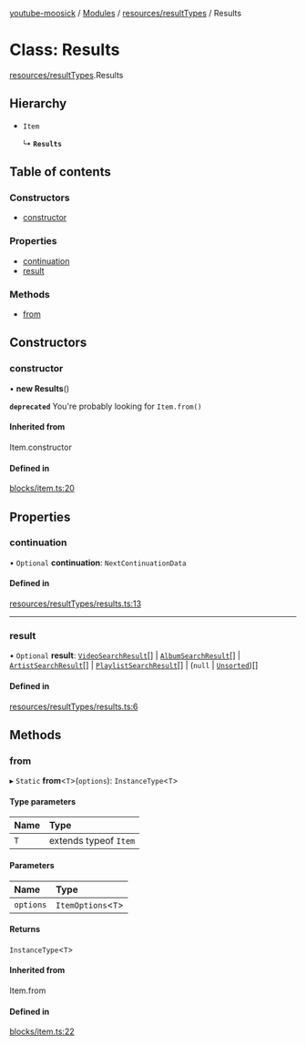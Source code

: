 [youtube-moosick](../README.md) / [Modules](../modules.md) / [resources/resultTypes](../modules/resources_resultTypes.md) / Results

# Class: Results

[resources/resultTypes](../modules/resources_resultTypes.md).Results

## Hierarchy

- `Item`

  ↳ **`Results`**

## Table of contents

### Constructors

- [constructor](resources_resultTypes.Results.md#constructor)

### Properties

- [continuation](resources_resultTypes.Results.md#continuation)
- [result](resources_resultTypes.Results.md#result)

### Methods

- [from](resources_resultTypes.Results.md#from)

## Constructors

### constructor

• **new Results**()

**`deprecated`** You're probably looking for `Item.from()`

#### Inherited from

Item.constructor

#### Defined in

[blocks/item.ts:20](https://github.com/EvasiveXkiller/youtube-moosick/blob/ae18783/src/blocks/item.ts#L20)

## Properties

### continuation

• `Optional` **continuation**: `NextContinuationData`

#### Defined in

[resources/resultTypes/results.ts:13](https://github.com/EvasiveXkiller/youtube-moosick/blob/ae18783/src/resources/resultTypes/results.ts#L13)

___

### result

• `Optional` **result**: [`VideoSearchResult`](resources_resultTypes.VideoSearchResult.md)[] \| [`AlbumSearchResult`](resources_resultTypes.AlbumSearchResult.md)[] \| [`ArtistSearchResult`](resources_resultTypes.ArtistSearchResult.md)[] \| [`PlaylistSearchResult`](resources_resultTypes.PlaylistSearchResult.md)[] \| (``null`` \| [`Unsorted`](resources_resultTypes.Unsorted.md))[]

#### Defined in

[resources/resultTypes/results.ts:6](https://github.com/EvasiveXkiller/youtube-moosick/blob/ae18783/src/resources/resultTypes/results.ts#L6)

## Methods

### from

▸ `Static` **from**<`T`\>(`options`): `InstanceType`<`T`\>

#### Type parameters

| Name | Type |
| :------ | :------ |
| `T` | extends typeof `Item` |

#### Parameters

| Name | Type |
| :------ | :------ |
| `options` | `ItemOptions`<`T`\> |

#### Returns

`InstanceType`<`T`\>

#### Inherited from

Item.from

#### Defined in

[blocks/item.ts:22](https://github.com/EvasiveXkiller/youtube-moosick/blob/ae18783/src/blocks/item.ts#L22)

